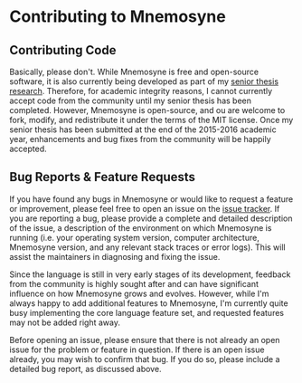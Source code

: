 Contributing to Mnemosyne
=========================

Contributing Code
-----------------

Basically, please don't. While Mnemosyne is free and open-source software, it is also currently being developed as part of my [senior thesis research](https://github.com/hawkw/senior-thesis). Therefore, for academic integrity reasons, I cannot currently accept code from the community until my senior thesis has been completed. However, Mnemosyne is open-source, and ou are welcome to fork, modify, and redistribute it under the terms of the MIT license. Once my senior thesis has been submitted at the end of the 2015-2016 academic year, enhancements and bug fixes from the community will be happily accepted.

Bug Reports & Feature Requests
------------------------------

If you have found any bugs in Mnemosyne or would like to request a feature or improvement, please feel free to open an issue on the [issue tracker](https://github.com/hawkw/mnemosyne/issues). If you are reporting a bug, please provide a complete and detailed description of the issue, a description of the environment on which Mnemosyne is running (i.e. your operating system version, computer architecture, Mnemosyne version, and any relevant stack traces or error logs). This will assist the maintainers in diagnosing and fixing the issue.

Since the language is still in very early stages of its development, feedback from the community is highly sought after and can have significant influence on how Mnemosyne grows and evolves. However, while I'm always happy to add additional features to Mnemosyne, I'm currently quite busy implementing the core language feature set, and requested features may not be added right away. 

Before opening an issue, please ensure that there is not already an open issue for the problem or feature in question. If there is an open issue already, you may wish to confirm that bug. If you do so, please include a detailed bug report, as discussed above.
